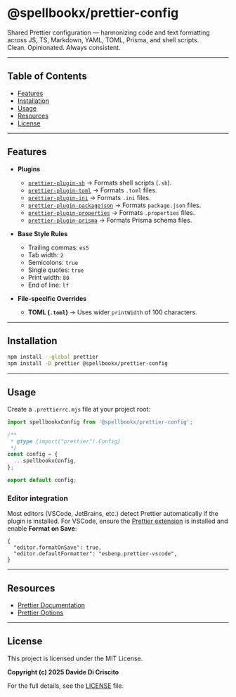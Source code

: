 # @spellbookx/prettier-config

Shared Prettier configuration — harmonizing code and text formatting across JS, TS, Markdown, YAML, TOML, Prisma, and shell scripts.  
Clean. Opinionated. Always consistent.

---

## Table of Contents

- [Features](#features)
- [Installation](#installation)
- [Usage](#usage)
- [Resources](#resources)
- [License](#license)

---

## Features

- **Plugins**
  - [`prettier-plugin-sh`](https://github.com/un-ts/prettier/tree/master/packages/prettier-plugin-sh) → Formats shell scripts (`.sh`).
  - [`prettier-plugin-toml`](https://github.com/bd82/toml-tools/tree/master/packages/prettier-plugin-toml) → Formats `.toml` files.
  - [`prettier-plugin-ini`](https://github.com/kddnewton/prettier-plugin-ini) → Formats `.ini` files.
  - [`prettier-plugin-packagejson`](https://github.com/matzkoh/prettier-plugin-packagejson) → Formats `package.json` files.
  - [`prettier-plugin-properties`](https://github.com/eemeli/prettier-plugin-properties) → Formats `.properties` files.
  - [`prettier-plugin-prisma`](https://github.com/omar-dulaimi/prettier-plugin-prisma) → Formats Prisma schema files.

- **Base Style Rules**
  - Trailing commas: `es5`
  - Tab width: `2`
  - Semicolons: `true`
  - Single quotes: `true`
  - Print width: `80`
  - End of line: `lf`

- **File-specific Overrides**
  - **TOML (`.toml`)** → Uses wider `printWidth` of 100 characters.

---

## Installation

```bash
npm install --global prettier
npm install -D prettier @spellbookx/prettier-config
```

---

## Usage

Create a `.prettierrc.mjs` file at your project root:

```js
import spellbookxConfig from '@spellbookx/prettier-config';

/**
 * @type {import("prettier").Config}
 */
const config = {
  ...spellbookxConfig,
};

export default config;
```

### Editor integration

Most editors (VSCode, JetBrains, etc.) detect Prettier automatically if the plugin is installed.
For VSCode, ensure the [Prettier extension](https://marketplace.visualstudio.com/items?itemName=esbenp.prettier-vscode) is installed and enable **Format on Save**:

```jsonc
{
  "editor.formatOnSave": true,
  "editor.defaultFormatter": "esbenp.prettier-vscode",
}
```

---

## Resources

- [Prettier Documentation](https://prettier.io/docs/en/configuration.html)
- [Prettier Options](https://prettier.io/docs/en/options.html)

---

## License

This project is licensed under the MIT License.

**Copyright (c) 2025 Davide Di Criscito**

For the full details, see the [LICENSE](LICENSE) file.
